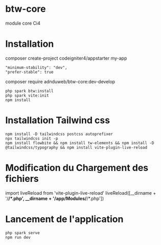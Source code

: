 # btw-core
module core Ci4

# Installation

composer create-project codeigniter4/appstarter my-app

    "minimum-stability": "dev",
    "prefer-stable": true

composer require adnduweb/btw-core:dev-develop

    php spark btw:install
    php spark vite:init
    npm install

# Installation Tailwind css
    npm install -D tailwindcss postcss autoprefixer
    npx tailwindcss init -p
    npm install flowbite && npm install tw-elements && npm install -D @tailwindcss/typography && npm install vite-plugin-live-reload 

# Modification du Chargement des fichiers
import liveReload from 'vite-plugin-live-reload'
liveReload([__dirname + '/**/*.php', __dirname + '/app/Modules/**/*.php'])

# Lancement de l'application
    php spark serve
    npm run dev